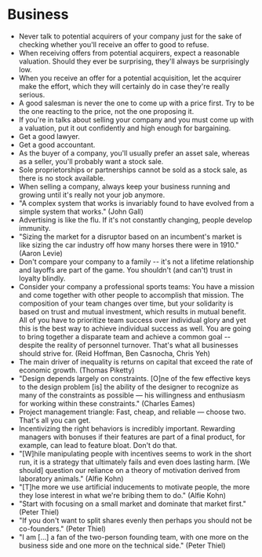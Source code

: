 # Business

 * Never talk to potential acquirers of your company just for the sake of checking whether you'll receive an offer to good to refuse.
 * When receiving offers from potential acquirers, expect a reasonable valuation. Should they ever be surprising, they'll always be surprisingly low.
 * When you receive an offer for a potential acquisition, let the acquirer make the effort, which they will certainly do in case they're really serious.
 * A good salesman is never the one to come up with a price first. Try to be the one reacting to the price, not the one proposing it.
 * If you're in talks about selling your company and you must come up with a valuation, put it out confidently and high enough for bargaining.
 * Get a good lawyer.
 * Get a good accountant.
 * As the buyer of a company, you'll usually prefer an asset sale, whereas as a seller, you'll probably want a stock sale.
 * Sole proprietorships or partnerships cannot be sold as a stock sale, as there is no stock available.
 * When selling a company, always keep your business running and growing until it's really not your job anymore.
 * "A complex system that works is invariably found to have evolved from a simple system that works." (John Gall)
 * Advertising is like the flu. If it's not constantly changing, people develop immunity.
 * "Sizing the market for a disruptor based on an incumbent's market is like sizing the car industry off how many horses there were in 1910." (Aaron Levie)
 * Don't compare your company to a family -- it's not a lifetime relationship and layoffs are part of the game. You shouldn't (and can't) trust in loyalty blindly.
 * Consider your company a professional sports teams: You have a mission and come together with other people to accomplish that mission. The composition of your team changes over time, but your solidarity is based on trust and mutual investment, which results in mutual benefit. All of you have to prioritize team success over individual glory and yet this is the best way to achieve individual success as well. You are going to bring together a disparate team and achieve a common goal -- despite the reality of personnel turnover. That's what all businesses should strive for. (Reid Hoffman, Ben Casnocha, Chris Yeh)
 * The main driver of inequality is returns on capital that exceed the rate of economic growth. (Thomas Piketty)
 * "Design depends largely on constraints. [O]ne of the few effective keys to the design problem [is] the ability of the designer to recognize as many of the constraints as possible — his willingness and enthusiasm for working within these constraints." (Charles Eames)
 * Project management triangle: Fast, cheap, and reliable — choose two. That's all you can get.
 * Incentivizing the right behaviors is incredibly important. Rewarding managers with bonuses if their features are part of a final product, for example, can lead to feature bloat. Don't do that.
 * "[W]hile manipulating people with incentives seems to work in the short run, it is a strategy that ultimately fails and even does lasting harm. [We should] question our reliance on a theory of motivation derived from laboratory animals." (Alfie Kohn)
 * "[T]he more we use artificial inducements to motivate people, the more they lose interest in what we're bribing them to do." (Alfie Kohn)
 * "Start with focusing on a small market and dominate that market first." (Peter Thiel)
 * "If you don't want to split shares evenly then perhaps you should not be co-founders." (Peter Thiel)
 * "I am [...] a fan of the two-person founding team, with one more on the business side and one more on the technical side." (Peter Thiel)
